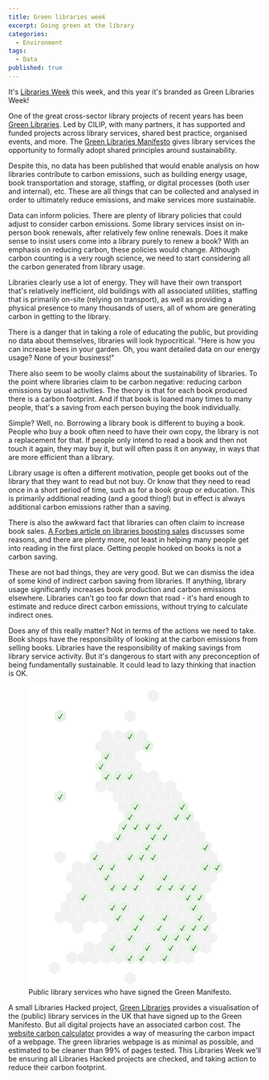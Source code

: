 ```yaml
---
title: Green libraries week
excerpt: Going green at the library
categories:
  - Environment
tags:
  - Data
published: true
---
```


It's [Libraries Week](https://librariesweek.org.uk/) this week, and this year it's branded as Green Libraries Week!

One of the great cross-sector library projects of recent years has been [Green Libraries](https://www.cilip.org.uk/page/GreenLibraries). Led by CILIP, with many partners, it has supported and funded projects across library services, shared best practice, organised events, and more. The [Green Libraries Manifesto](https://www.cilip.org.uk/page/GreenLibrariesManifesto) gives library services the opportunity to formally adopt shared principles around sustainability.

Despite this, no data has been published that would enable analysis on how libraries contribute to carbon emissions, such as building energy usage, book transportation and storage, staffing, or digital processes (both user and internal), etc. These are all things that can be collected and analysed in order to ultimately reduce emissions, and make services more sustainable.

Data can inform policies. There are plenty of library policies that could adjust to consider carbon emissions. Some library services insist on in-person book renewals, after relatively few online renewals. Does it make sense to insist users come into a library purely to renew a book? With an emphasis on reducing carbon, these policies would change. Although carbon counting is a very rough science, we need to start considering all the carbon generated from library usage.

Libraries clearly use a lot of energy. They will have their own transport that's relatively inefficient, old buildings with all associated utilities, staffing that is primarily on-site (relying on transport), as well as providing a physical presence to many thousands of users, all of whom are generating carbon in getting to the library.

There is a danger that in taking a role of educating the public, but providing no data about themselves, libraries will look hypocritical. "Here is how you can increase bees in your garden. Oh, you want detailed data on our energy usage? None of your business!"

There also seem to be woolly claims about the sustainability of libraries. To the point where libraries claim to be carbon negative: reducing carbon emissions by usual activities. The theory is that for each book produced there is a carbon footprint. And if that book is loaned many times to many people, that's a saving from each person buying the book individually.

Simple? Well, no. Borrowing a library book is different to buying a book. People who buy a book often need to have their own copy, the library is not a replacement for that. If people only intend to read a book and then not touch it again, they may buy it, but will often pass it on anyway, in ways that are more efficient than a library.

Library usage is often a different motivation, people get books out of the library that they want to read but not buy. Or know that they need to read once in a short period of time, such as for a book group or education. This is primarily additional reading (and a good thing!) but in effect is always additional carbon emissions rather than a saving.

There is also the awkward fact that libraries can often claim to increase book sales. [A Forbes article on libraries boosting sales](https://www.forbes.com/sites/rachelkramerbussel/2019/04/12/how-libraries-boost-book-sales/) discusses some reasons, and there are plenty more, not least in helping many people get into reading in the first place. Getting people hooked on books is not a carbon saving.

These are not bad things, they are very good. But we can dismiss the idea of some kind of indirect carbon saving from libraries. If anything, library usage significantly increases book production and carbon emissions elsewhere. Libraries can't go too far down that road - it's hard enough to estimate and reduce direct carbon emissions, without trying to calculate indirect ones.

Does any of this really matter? Not in terms of the actions we need to take. Book shops have the responsibility of looking at the carbon emissions from selling books. Libraries have the responsibility of making savings from library service activity. But it's dangerous to start with any preconception of being fundamentally sustainable. It could lead to lazy thinking that inaction is OK.

<figure>
  <img src="https://raw.githubusercontent.com/LibrariesHacked/librarieshacked.github.io/master/images/2023-10-03-green-libraries.png" alt="A hexagon map of all public library services in the UK who have signed the Green Manifesto showing about a quarter or so"/>
  <figcaption>Public library services who have signed the Green Manifesto.</figcaption>
</figure>

A small Libraries Hacked project, [Green Libraries](https://green.librarydata.uk/) provides a visualisation of the (public) library services in the UK that have signed up to the Green Manifesto. But all digital projects have an associated carbon cost. The [website carbon calculator](https://www.websitecarbon.com/) provides a way of measuring the carbon impact of a webpage. The green libraries webpage is as minimal as possible, and estimated to be cleaner than 99% of pages tested. This Libraries Week we'll be ensuring all Libraries Hacked projects are checked, and taking action to reduce their carbon footprint.

